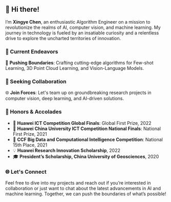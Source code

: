 ## 👋 Hi there!

I’m **Xingye Chen**, an enthusiastic Algorithm Engineer on a mission to revolutionize the realms of AI, computer vision, and machine learning. My journey in technology is fueled by an insatiable curiosity and a relentless drive to explore the uncharted territories of innovation.

### 🌟 Current Endeavors
🚀 **Pushing Boundaries**: Crafting cutting-edge algorithms for Few-shot Learning, 3D Point Cloud Learning, and Vision-Language Models.  

### 🤝 Seeking Collaboration
🌐 **Join Forces**: Let's team up on groundbreaking research projects in computer vision, deep learning, and AI-driven solutions.  

### 🏅 Honors & Accolades
- 🥇 **Huawei ICT Competition Global Finals**: Global First Prize, 2022
- 🥇 **Huawei China University ICT Competition National Finals**: National First Prize, 2021
- 🏅 **CCF Big Data and Computational Intelligence Competition**: National 15th Place, 2021
- 💡 **Huawei Research Innovation Scholarship**, 2022
- 🎓 **President’s Scholarship, China University of Geosciences**, 2020

### 🌐 Let's Connect
Feel free to dive into my projects and reach out if you’re interested in collaboration or just want to chat about the latest advancements in AI and machine learning. Together, we can push the boundaries of what’s possible!
